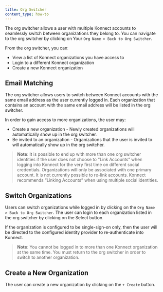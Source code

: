 ```yaml
---
title: Org Switcher
content_type: how-to
---
```


The org switcher allows a user with multiple Konnect accounts to seamlessly switch between organizations they belong to. You can navigate to the org switcher by clicking on Your `Org Name > Back to Org Switcher`.

From the org switcher, you can:
- View a list of Konnect organizations you have access to
- Login to a different Konnect organization
- Create a new Konnect organization

## Email Matching

The org switcher allows users to switch between Konnect accounts with the same email address as the user currently logged in. Each organization that contains an account with the same email address will be listed in the org switcher.

In order to gain access to more organizations, the user may:
- Create a new organization - Newly created organizations will automatically show up in the org switcher.
- Be invited to an organization - Organizations that the user is invited to will automatically show up in the org switcher.


> **Note**: It is possible to end up with more than one org switcher identities if the user does not choose to “Link Accounts” when logging into Konnect for the very first time on different social credentials. Organizations will only be associated with one primary account. It is not currently possible to re-link accounts. Konnect recommends “Linking Accounts” when using multiple social identities.

## Switch Organizations

Users can switch organizations while logged in by clicking on the `Org Name > Back to Org Switcher`.
The user can login to each organization listed in the org switcher by clicking on the Select  button.

If the organization is configured to be single-sign-on only, then the user will be directed to the configured identity provider to re-authenticate into Konnect.

> **Note**: You cannot be logged in to more than one Konnect organization at the same time. You must return to the org switcher in order to switch to another organization.

## Create a New Organization

The user can create a new organization by clicking on the `+ Create` button.